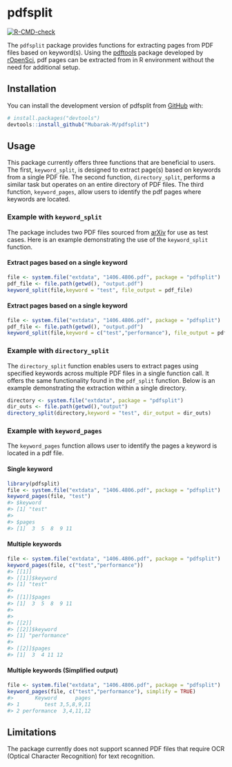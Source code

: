 
<!-- README.md is generated from README.Rmd. Please edit that file -->

# pdfsplit

<!-- badges: start -->

[![R-CMD-check](https://github.com/Mubarak-M/pdfsplit/actions/workflows/R-CMD-check.yaml/badge.svg)](https://github.com/Mubarak-M/pdfsplit/actions/workflows/R-CMD-check.yaml)
<!-- badges: end -->

The `pdfsplit` package provides functions for extracting pages from PDF
files based on keyword(s). Using the
[pdftools](https://github.com/ropensci/pdftools) package developed by
[rOpenSci](https://ropensci.org/), pdf pages can be extracted from in R
environment without the need for additional setup.

## Installation

You can install the development version of pdfsplit from
[GitHub](https://github.com/) with:

``` r
# install.packages("devtools")
devtools::install_github("Mubarak-M/pdfsplit")
```

## Usage

This package currently offers three functions that are beneficial to
users. The first, `keyword_split`, is designed to extract page(s) based
on keywords from a single PDF file. The second function,
`directory_split`, performs a similar task but operates on an entire
directory of PDF files. The third function, `keyword_pages`, allow users
to identify the pdf pages where keywords are located.

### Example with `keyword_split`

The package includes two PDF files sourced from
[arXiv](https://arxiv.org/) for use as test cases. Here is an example
demonstrating the use of the `keyword_split` function.

#### Extract pages based on a single keyword

``` r
file <- system.file("extdata", "1406.4806.pdf", package = "pdfsplit")
pdf_file <- file.path(getwd(), "output.pdf")
keyword_split(file,keyword = "test", file_output = pdf_file)
```

#### Extract pages based on a single keyword

``` r
file <- system.file("extdata", "1406.4806.pdf", package = "pdfsplit")
pdf_file <- file.path(getwd(), "output.pdf")
keyword_split(file,keyword = c("test","performance"), file_output = pdf_file)
```

### Example with `directory_split`

The `directory_split` function enables users to extract pages using
specified keywords across multiple PDF files in a single function call.
It offers the same functionality found in the `pdf_split` function.
Below is an example demonstrating the extraction within a single
directory.

``` r
directory <- system.file("extdata", package = "pdfsplit")
dir_outs <- file.path(getwd(),"output")
directory_split(directory,keyword = "test", dir_output = dir_outs)
```

### Example with `keyword_pages`

The `keyword_pages` function allows user to identify the pages a keyword
is located in a pdf file.

#### Single keyword

``` r
library(pdfsplit)
file <- system.file("extdata", "1406.4806.pdf", package = "pdfsplit")
keyword_pages(file, "test")
#> $keyword
#> [1] "test"
#> 
#> $pages
#> [1]  3  5  8  9 11
```

#### Multiple keywords

``` r
file <- system.file("extdata", "1406.4806.pdf", package = "pdfsplit")
keyword_pages(file, c("test","performance"))
#> [[1]]
#> [[1]]$keyword
#> [1] "test"
#> 
#> [[1]]$pages
#> [1]  3  5  8  9 11
#> 
#> 
#> [[2]]
#> [[2]]$keyword
#> [1] "performance"
#> 
#> [[2]]$pages
#> [1]  3  4 11 12
```

#### Multiple keywords (Simplified output)

``` r
file <- system.file("extdata", "1406.4806.pdf", package = "pdfsplit")
keyword_pages(file, c("test","performance"), simplify = TRUE)
#>       Keyword      pages
#> 1        test 3,5,8,9,11
#> 2 performance  3,4,11,12
```

## Limitations

The package currently does not support scanned PDF files that require
OCR (Optical Character Recognition) for text recognition.
